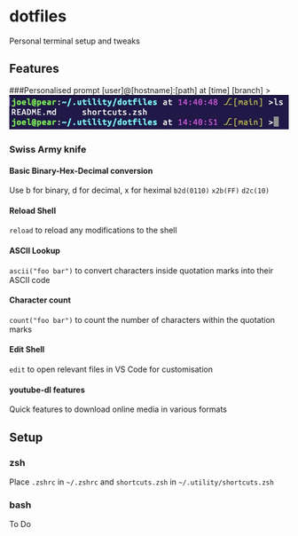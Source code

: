# dotfiles
Personal terminal setup and tweaks

## Features

###Personalised prompt
[user]@[hostname]:[path] at [time] [branch] >
![Personalised Prompt](./screenshots/prompt.jpg)

### Swiss Army knife
#### Basic Binary-Hex-Decimal conversion
Use b for binary, d for decimal, x for heximal
`b2d(0110)`
`x2b(FF)`
`d2c(10)`

#### Reload Shell
`reload` to reload any modifications to the shell

#### ASCII Lookup
`ascii("foo bar")` to convert characters inside quotation marks into their ASCII code

#### Character count
`count("foo bar")` to count the number of characters within the quotation marks

#### Edit Shell
`edit` to open relevant files in VS Code for customisation

#### youtube-dl features
Quick features to download online media in various formats


## Setup
### zsh
Place `.zshrc` in `~/.zshrc` and `shortcuts.zsh` in `~/.utility/shortcuts.zsh`

### bash
To Do
